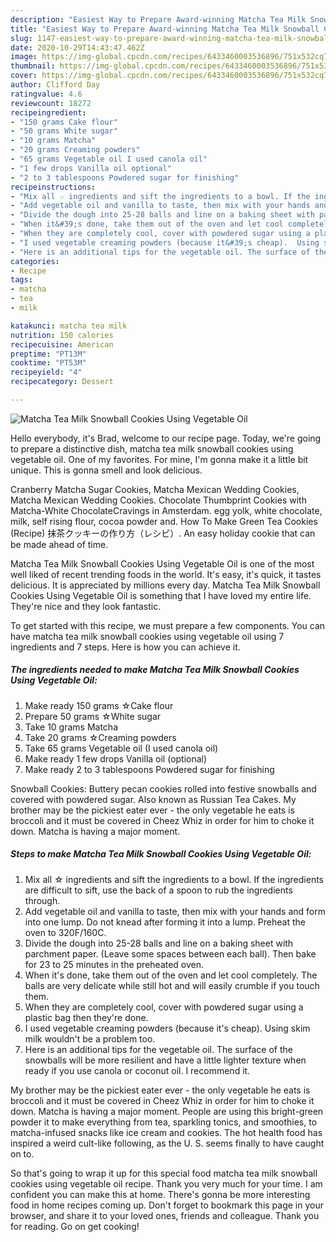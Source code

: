 ```yaml
---
description: "Easiest Way to Prepare Award-winning Matcha Tea Milk Snowball Cookies Using Vegetable Oil"
title: "Easiest Way to Prepare Award-winning Matcha Tea Milk Snowball Cookies Using Vegetable Oil"
slug: 1147-easiest-way-to-prepare-award-winning-matcha-tea-milk-snowball-cookies-using-vegetable-oil
date: 2020-10-29T14:43:47.462Z
image: https://img-global.cpcdn.com/recipes/6433460003536896/751x532cq70/matcha-tea-milk-snowball-cookies-using-vegetable-oil-recipe-main-photo.jpg
thumbnail: https://img-global.cpcdn.com/recipes/6433460003536896/751x532cq70/matcha-tea-milk-snowball-cookies-using-vegetable-oil-recipe-main-photo.jpg
cover: https://img-global.cpcdn.com/recipes/6433460003536896/751x532cq70/matcha-tea-milk-snowball-cookies-using-vegetable-oil-recipe-main-photo.jpg
author: Clifford Day
ratingvalue: 4.6
reviewcount: 18272
recipeingredient:
- "150 grams Cake flour"
- "50 grams White sugar"
- "10 grams Matcha"
- "20 grams Creaming powders"
- "65 grams Vegetable oil I used canola oil"
- "1 few drops Vanilla oil optional"
- "2 to 3 tablespoons Powdered sugar for finishing"
recipeinstructions:
- "Mix all ☆ ingredients and sift the ingredients to a bowl. If the ingredients are difficult to sift, use the back of a spoon to rub the ingredients through."
- "Add vegetable oil and vanilla to taste, then mix with your hands and form into one lump. Do not knead after forming it into a lump. Preheat the oven to 320F/160C."
- "Divide the dough into 25-28 balls and line on a baking sheet with parchment paper. (Leave some spaces between each ball). Then bake for 23 to 25 minutes in the preheated oven."
- "When it&#39;s done, take them out of the oven and let cool completely. The balls are very delicate while still hot and will easily crumble if you touch them."
- "When they are completely cool, cover with powdered sugar using a plastic bag then they&#39;re done."
- "I used vegetable creaming powders (because it&#39;s cheap).  Using skim milk wouldn&#39;t be a problem too."
- "Here is an additional tips for the vegetable oil. The surface of the snowballs will be more resilient and have a little lighter texture when ready if you use canola or coconut oil. I recommend it."
categories:
- Recipe
tags:
- matcha
- tea
- milk

katakunci: matcha tea milk 
nutrition: 150 calories
recipecuisine: American
preptime: "PT13M"
cooktime: "PT53M"
recipeyield: "4"
recipecategory: Dessert

---
```



![Matcha Tea Milk Snowball Cookies Using Vegetable Oil](https://img-global.cpcdn.com/recipes/6433460003536896/751x532cq70/matcha-tea-milk-snowball-cookies-using-vegetable-oil-recipe-main-photo.jpg)

Hello everybody, it's Brad, welcome to our recipe page. Today, we're going to prepare a distinctive dish, matcha tea milk snowball cookies using vegetable oil. One of my favorites. For mine, I'm gonna make it a little bit unique. This is gonna smell and look delicious.

Cranberry Matcha Sugar Cookies, Matcha Mexican Wedding Cookies, Matcha Mexican Wedding Cookies. Chocolate Thumbprint Cookies with Matcha-White ChocolateCravings in Amsterdam. egg yolk, white chocolate, milk, self rising flour, cocoa powder and. How To Make Green Tea Cookies (Recipe) 抹茶クッキーの作り方（レシピ）. An easy holiday cookie that can be made ahead of time.

Matcha Tea Milk Snowball Cookies Using Vegetable Oil is one of the most well liked of recent trending foods in the world. It's easy, it's quick, it tastes delicious. It is appreciated by millions every day. Matcha Tea Milk Snowball Cookies Using Vegetable Oil is something that I have loved my entire life. They're nice and they look fantastic.


To get started with this recipe, we must prepare a few components. You can have matcha tea milk snowball cookies using vegetable oil using 7 ingredients and 7 steps. Here is how you can achieve it.

<!--inarticleads1-->

##### The ingredients needed to make Matcha Tea Milk Snowball Cookies Using Vegetable Oil:

1. Make ready 150 grams ☆Cake flour
1. Prepare 50 grams ☆White sugar
1. Take 10 grams Matcha
1. Take 20 grams ☆Creaming powders
1. Take 65 grams Vegetable oil (I used canola oil)
1. Make ready 1 few drops Vanilla oil (optional)
1. Make ready 2 to 3 tablespoons Powdered sugar for finishing


Snowball Cookies: Buttery pecan cookies rolled into festive snowballs and covered with powdered sugar. Also known as Russian Tea Cakes. My brother may be the pickiest eater ever - the only vegetable he eats is broccoli and it must be covered in Cheez Whiz in order for him to choke it down. Matcha is having a major moment. 

<!--inarticleads2-->

##### Steps to make Matcha Tea Milk Snowball Cookies Using Vegetable Oil:

1. Mix all ☆ ingredients and sift the ingredients to a bowl. If the ingredients are difficult to sift, use the back of a spoon to rub the ingredients through.
1. Add vegetable oil and vanilla to taste, then mix with your hands and form into one lump. Do not knead after forming it into a lump. Preheat the oven to 320F/160C.
1. Divide the dough into 25-28 balls and line on a baking sheet with parchment paper. (Leave some spaces between each ball). Then bake for 23 to 25 minutes in the preheated oven.
1. When it&#39;s done, take them out of the oven and let cool completely. The balls are very delicate while still hot and will easily crumble if you touch them.
1. When they are completely cool, cover with powdered sugar using a plastic bag then they&#39;re done.
1. I used vegetable creaming powders (because it&#39;s cheap).  Using skim milk wouldn&#39;t be a problem too.
1. Here is an additional tips for the vegetable oil. The surface of the snowballs will be more resilient and have a little lighter texture when ready if you use canola or coconut oil. I recommend it.


My brother may be the pickiest eater ever - the only vegetable he eats is broccoli and it must be covered in Cheez Whiz in order for him to choke it down. Matcha is having a major moment. People are using this bright-green powder it to make everything from tea, sparkling tonics, and smoothies, to matcha-infused snacks like ice cream and cookies. The hot health food has inspired a weird cult-like following, as the U. S. seems finally to have caught on to. 

So that's going to wrap it up for this special food matcha tea milk snowball cookies using vegetable oil recipe. Thank you very much for your time. I am confident you can make this at home. There's gonna be more interesting food in home recipes coming up. Don't forget to bookmark this page in your browser, and share it to your loved ones, friends and colleague. Thank you for reading. Go on get cooking!
